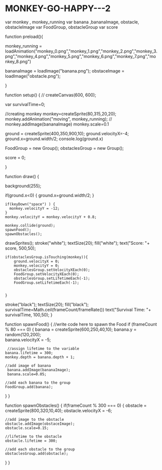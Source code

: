 # MONKEY-GO-HAPPY---2

var monkey , monkey_running
var banana ,bananaImage, obstacle, obstacleImage
var FoodGroup, obstacleGroup
var score

function preload(){
  
  
  monkey_running =            loadAnimation("monkey_0.png","monkey_1.png","monkey_2.png","monkey_3.png","monkey_4.png","monkey_5.png","monkey_6.png","monkey_7.png","monkey_8.png")
  
  bananaImage = loadImage("banana.png");
  obstaceImage = loadImage("obstacle.png");
 
}



function setup() {
  // createCanvas(600, 600);
  


  var survivalTime=0;
  
  //creating monkey
   monkey=createSprite(80,315,20,20);
   monkey.addAnimation("moving", monkey_running);
  // monkey.addImage(bananaImage)
   monkey.scale=0.1
  
  ground = createSprite(400,350,900,10);
  ground.velocityX=-4;
  ground.x=ground.width/2;
  console.log(ground.x)

  FoodGroup = new Group();
  obstaclesGroup = new Group();

  score = 0;
 
  
}


function draw() {
  
  background(255);
  
    
  if(ground.x<0) {
    ground.x=ground.width/2;
  }
  
  
   
    if(keyDown("space") ) {
      monkey.velocityY = -12;
    }
    monkey.velocityY = monkey.velocityY + 0.8;
  
    monkey.collide(ground);   
    spawnFood();
    spawnObstacles();
 
  drawSprites();
  stroke("white");
  textSize(20);
  fill("white");
  text("Score: "+ score, 500,50);        
  
  
    if(obstaclesGroup.isTouching(monkey)){
        ground.velocityX = 0;
        monkey.velocityY = 0;
        obstaclesGroup.setVelocityXEach(0);
        FoodGroup.setVelocityXEach(0);
        obstaclesGroup.setLifetimeEach(-1);
        FoodGroup.setLifetimeEach(-1);
    
    
    }
  
  stroke("black");
  textSize(20);
  fill("black");
  survivalTime=Math.ceil(frameCount/frameRate()) 
  text("Survival Time: "+ survivalTime, 100,50);
}



function spawnFood() {
  //write code here to spawn the Food
  if (frameCount % 80 === 0) {
    banana = createSprite(600,250,40,10);
    banana.y = random(120,200);    
    banana.velocityX = -5;
    
     //assign lifetime to the variable
    banana.lifetime = 300;
    monkey.depth = banana.depth + 1;
    
    //add image of banana
     banana.addImage(bananaImage);
     banana.scale=0.05;
    
    //add each banana to the group
    FoodGroup.add(banana);
  }
}

function spawnObstacles() {
  if(frameCount % 300 === 0) {
    obstacle = createSprite(800,320,10,40);
    obstacle.velocityX = -6;
    
    //add image to the obstacle 
    obstacle.addImage(obstaceImage);
    obstacle.scale=0.15;
    
    //lifetime to the obstacle     
    obstacle.lifetime = 300;
    
    //add each obstacle to the group
    obstaclesGroup.add(obstacle);
  }
}
